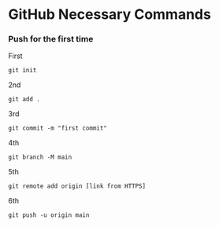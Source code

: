 # GitHub Necessary Commands

### Push for the first time

<p>First </p>

```
git init
```

<p>2nd </p>

```
git add .
```

<p>3rd</p>

```
git commit -m "first commit"
```

<p>4th</p>

```
git branch -M main
```

<p>5th</p>

```
git remote add origin [link from HTTPS]
```

<p>6th</p>

```
git push -u origin main
```




